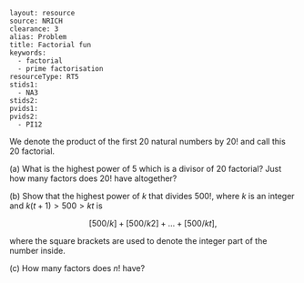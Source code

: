 ````
layout: resource
source: NRICH
clearance: 3
alias: Problem
title: Factorial fun
keywords:
  - factorial
  - prime factorisation
resourceType: RT5
stids1:
  - NA3
stids2:
pvids1:
pvids2:
  - PI12

````

We denote the product of the first $20$ natural numbers by $20!$ and call this $20$ factorial.

(a) What is the highest power of $5$ which is a divisor of $20$ factorial? Just how many factors does $20!$ have altogether?

(b) Show that the highest power of $k$ that divides $500!$, where $k$ is an integer and $k(t+1)>500>kt$ is

$$[500/k]+[500/k2]+\dots+[500/kt],$$

where the square brackets are used to denote the integer part of the number inside.

(c) How many factors does $n!$ have?
<!-- 
<div class="row-fluid">
<iframe src="http://nrich.maths.org/1950?mobile=1" class="span12 nrich-embed"></iframe>
</div>
 -->